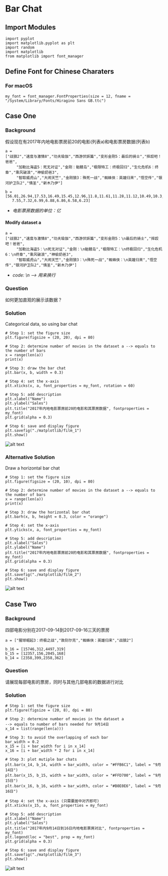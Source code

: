 # Bar Chat 

## Import Modules
```
import pyplot
import matplotlib.pyplot as plt
import random
import matplotlib
from matplotlib import font_manager 
```

## Define Font for Chinese Charaters 
### For macOS
```
my_font = font_manager.FontProperties(size = 12, fname = "/System/Library/Fonts/Hiragino Sans GB.ttc")
```
## Case One
### Background
假设现在有2017年内地电影票房前20的电影(列表a)和电影票房数据(列表b)

```
a = 
["战狼2","速度与激情8","功夫瑜伽","西游伏妖篇","变形金刚5：最后的骑士","摔跤吧！爸爸",
     "加勒比海盗5：死无对证","金刚：骷髅岛","极限特工：终极回归","生化危机6：终章","乘风破浪","神偷奶爸3",
     "智取威虎山","大闹天竺","金刚狼3：殊死一战","蜘蛛侠：英雄归来","悟空传","银河护卫队2","情圣","新木乃伊"]
```
```
b = [56.01,26.94,17.53,16.49,15.45,12.96,11.8,11.61,11.28,11.12,10.49,10.3,8.75,
   7.55,7.32,6.99,6.88,6.86,6.58,6.23]
```
- *电影票房数据的单位：亿* 

#### Modify dataset a
```
a = 
["战狼2","速度与激情8","功夫瑜伽","西游伏妖篇","变形金刚5：\n最后的骑士","摔跤吧！爸爸",
     "加勒比海盗5：\n死无对证","金刚：\n骷髅岛","极限特工：\n终极回归","生化危机6：\n终章","乘风破浪","神偷奶爸3",
     "智取威虎山","大闹天竺","金刚狼3：\n殊死一战","蜘蛛侠：\n英雄归来","悟空传","银河护卫队2","情圣","新木乃伊"]
```
- *code: \n --> 用来换行*

### Question
如何更加直观的展示该数据？

### Solution
Categorical data, so using bar chat

```
# Step 1: set the figure size 
plt.figure(figsize = (20, 20), dpi = 80)

# Step 2: determine number of movies in the dataset a --> equals to the number of bars
x = range(len(a)) 
print(x)

# Step 3: draw the bar chat 
plt.bar(x, b, width = 0.3)

# Step 4: set the x-axis
plt.xticks(x, a, font_properties = my_font, rotation = 60)

# Step 5: add description
plt.xlabel("Name")
plt.ylabel("Sales")
plt.title("2017年内地电影票房前20的电影和其票房数据", fontproperties = my_font)
plt.grid(alpha = 0.3)

# Step 6: save and display figure
plt.savefig("./matplotlib/film_1")
plt.show()
```
![alt text](mat/film_1.png)


### Alternative Solution
Draw a horizontal bar chat 

```
# Step 1: set the figure size 
plt.figure(figsize = (20, 10), dpi = 80)

# Step 2: determine number of movies in the dataset a --> equals to the number of bars
x = range(len(a)) 
print(x)

# Step 3: draw the horizontal bar chat 
plt.barh(x, b, height = 0.3, color = "orange")

# Step 4: set the x-axis
plt.yticks(x, a, font_properties = my_font)

# Step 5: add description
plt.xlabel("Sales")
plt.ylabel("Name")
plt.title("2017年内地电影票房前20的电影和其票房数据", fontproperties = my_font)
plt.grid(alpha = 0.3)

# Step 6: save and display figure
plt.savefig("./matplotlib/film_2")
plt.show()
```
![alt text](mat/film_2.png)



## Case Two
### Background 
四部电影分别在2017-09-14到2017-09-16三天的票房
```
a = ["猩球崛起3：终极之战","敦刻尔克","蜘蛛侠：英雄归来","战狼2"]
```
```
b_16 = [15746,312,4497,319]
b_15 = [12357,156,2045,168]
b_14 = [2358,399,2358,362]
```

### Question
请展现每部电影的票房，同时与其他几部电影的数据进行对比

### Solution
```
# Step 1: set the figure size 
plt.figure(figsize = (20, 8), dpi = 80)

# Step 2: determine number of movies in the dataset a
--> equals to number of bars needed for 9月14日
x_14 = list(range(len(a)))

# Step 3: to avoid the overlapping of each bar
bar_width = 0.2
x_15 = [i + bar_width for i in x_14]
x_16 = [i + bar_width * 2 for i in x_14]

# Step 3: plot mutiple bar chats 
plt.bar(x_14, b_14, width = bar_width, color = "#FFB6C1", label = "9月14日")
plt.bar(x_15, b_15, width = bar_width, color = "#FFD700", label = "9月15日")
plt.bar(x_16, b_16, width = bar_width, color = "#B0E0E6", label = "9月16日")

# Step 4: set the x-axis (只需要居中对齐即可)
plt.xticks(x_15, a, font_properties = my_font)

# Step 5: add description
plt.xlabel("Name")
plt.ylabel("Sales")
plt.title("2017年内9月14日到16日内地电影票房对比", fontproperties = my_font)
plt.legend(loc = "best", prop = my_font)
plt.grid(alpha = 0.3)

# Step 6: save and display figure
plt.savefig("./matplotlib/film_3")
plt.show()
```
![alt text](mat/film_3.png)





